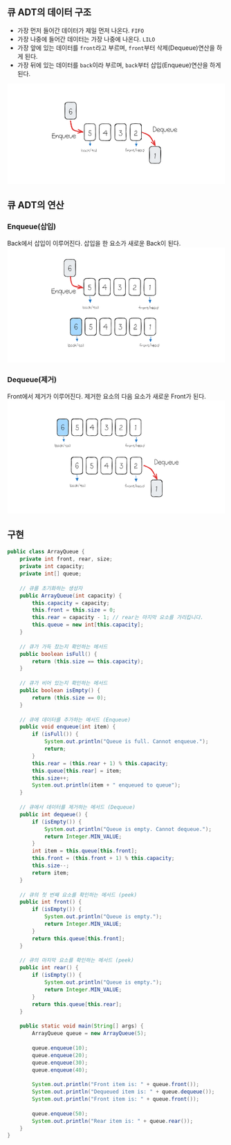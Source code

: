 ## 큐 ADT의 데이터 구조

- 가장 먼저 들어간 데이터가 제일 먼저 나온다. `FIFO`
- 가장 나중에 들어간 데이터는 가장 나중에 나온다. `LILO`
- 가장 앞에 있는 데이터를 `front`라고 부르며, `front`부터 삭제(Dequeue)연산을 하게 된다.
- 가장 뒤에 있는 데이터를 `back`이라 부르며, `back`부터 삽입(Enqueue)연산을 하게 된다.

![](images/Pasted%20image%2020241008092204.png)

## 큐 ADT의 연산

### Enqueue(삽입)

Back에서 삽입이 이루어진다. 삽입을 한 요소가 새로운 Back이 된다.
![](images/Pasted%20image%2020241008111007.png)

### Dequeue(제거)

Front에서 제거가 이루어진다. 제거한 요소의 다음 요소가 새로운 Front가 된다.
![](images/Pasted%20image%2020241008110857.png)

## 구현
``` java
public class ArrayQueue {
    private int front, rear, size;
    private int capacity;
    private int[] queue;

    // 큐를 초기화하는 생성자
    public ArrayQueue(int capacity) {
        this.capacity = capacity;
        this.front = this.size = 0;
        this.rear = capacity - 1; // rear는 마지막 요소를 가리킵니다.
        this.queue = new int[this.capacity];
    }

    // 큐가 가득 찼는지 확인하는 메서드
    public boolean isFull() {
        return (this.size == this.capacity);
    }

    // 큐가 비어 있는지 확인하는 메서드
    public boolean isEmpty() {
        return (this.size == 0);
    }

    // 큐에 데이터를 추가하는 메서드 (Enqueue)
    public void enqueue(int item) {
        if (isFull()) {
            System.out.println("Queue is full. Cannot enqueue.");
            return;
        }
        this.rear = (this.rear + 1) % this.capacity;
        this.queue[this.rear] = item;
        this.size++;
        System.out.println(item + " enqueued to queue");
    }

    // 큐에서 데이터를 제거하는 메서드 (Dequeue)
    public int dequeue() {
        if (isEmpty()) {
            System.out.println("Queue is empty. Cannot dequeue.");
            return Integer.MIN_VALUE;
        }
        int item = this.queue[this.front];
        this.front = (this.front + 1) % this.capacity;
        this.size--;
        return item;
    }

    // 큐의 첫 번째 요소를 확인하는 메서드 (peek)
    public int front() {
        if (isEmpty()) {
            System.out.println("Queue is empty.");
            return Integer.MIN_VALUE;
        }
        return this.queue[this.front];
    }

    // 큐의 마지막 요소를 확인하는 메서드 (peek)
    public int rear() {
        if (isEmpty()) {
            System.out.println("Queue is empty.");
            return Integer.MIN_VALUE;
        }
        return this.queue[this.rear];
    }

    public static void main(String[] args) {
        ArrayQueue queue = new ArrayQueue(5);

        queue.enqueue(10);
        queue.enqueue(20);
        queue.enqueue(30);
        queue.enqueue(40);

        System.out.println("Front item is: " + queue.front());
        System.out.println("Dequeued item is: " + queue.dequeue());
        System.out.println("Front item is: " + queue.front());

        queue.enqueue(50);
        System.out.println("Rear item is: " + queue.rear());
    }
}

```